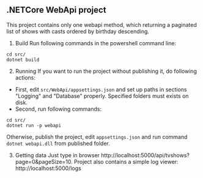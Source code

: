 ## .NETCore WebApi project

This project contains only one webapi method, which returning a paginated list of shows with casts ordered by birthday descending.

1. Build
Run following commands in the powershell command line:
```
cd src/
dotnet build
```

2. Running
If you want to run the project without publishing it, do following actions:
- First, edit `src/WebApi/appsettings.json` and set up paths in sections "Logging" and "Database" properly. Specified folders must exists on disk.
- Second, run following commands:
```
cd src/
dotnet run -p webapi
```
Otherwise, publish the project, edit `appsettings.json` and run command `dotnet webapi.dll` from published folder.

3. Getting data
Just type in browser http://localhost:5000/api/tvshows?page=0&pageSize=10.
Project also contains a simple log viewer: http://localhost:5000/logs
